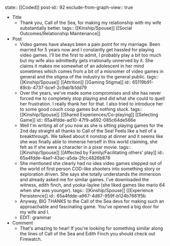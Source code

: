 state:: [[Coded]]
post-id:: 92
exclude-from-graph-view:: true

- Title
	- Thank you, Call of the Sea, for making my relationship with my wife substantially better.
	  tags:: [[Kinship/Spouse]] [[Social Outcomes/Relationship Maintenance]]
- Post
	- Video games have always been a pain point for my marriage. Been married for 5 years now and I constantly get hassled for playing video games. I'll be the first to admit, I probably play a bit too much but my wife also admittedly gets irrationally unnerved by it. She claims it makes me somewhat of an adolescent in her mind sometimes which comes from a bit of a misnomer of video games in general and the stigma of the industry to the general public.
	  tags:: [[Kinship/Spouse]] [[Attrition]] [[Gaming Stigma]]
	  id:: 65119b91-89cb-4737-bcef-2c9ab1b1dd79
	- Over the years, we've made some compromises and she has never forced me to completely stop playing and did what she could to quell her frustration. I really thank her for that. I also tried to introduce her to some good couch coop games but nothing stuck.
	  tags:: [[Kinship/Spouse]] [[Shared Experiences/Co-playing]] [[Selecting Game]]
	  id:: 65a4fdde-ad10-47f9-a692-085c64de566e
	- Well I'm writing all of you now as she is sitting playing games for the 2nd day straight all thanks to Call of the Sea! Feels like a hell of a breakthrough. We talked about it nonstop at dinner and it seems like she was finally able to immerse herself in this world claiming, she felt as if she were a character in a pixar movie.
	  tags:: [[Kinship/Spouse]] [[Affected by Family/Facilitating others' play]]
	  id:: 65a4fdde-4ae1-43ac-a5da-2fcc4826b878
	- She mentioned she clearly had no idea video games stepped out of the world of first person COD-like shooters into something story or exploration driven. She says she totally understands the immersion and already asked me for similar games. I've downloaded the witness, edith finch, and yooka-laylee (she liked games like mario 64 when she was younger).
	  tags:: [[Kinship/Spouse]] [[Experience Persistence]]
	  id:: 65a4fdde-a967-4d67-959f-b124b7661f5b
	- Anyway, BIG THANKS to the Call of the Sea devs for making such an approachable and fascinating game. You've opened a big door for my wife and I.
	- EDIT: grammar
- Comment
	- That's amazing to hear! If you're looking for something similar along the lines of Call of the Sea and Edith Finch you should check out Firewatch.